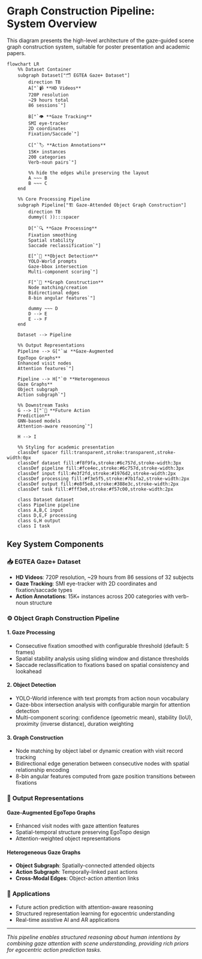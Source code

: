 # Graph Construction Pipeline: System Overview

This diagram presents the high-level architecture of the gaze-guided scene graph construction system, suitable for poster presentation and academic papers.

```mermaid
flowchart LR
    %% Dataset Container
    subgraph Dataset["🗂️ EGTEA Gaze+ Dataset"]
        direction TB
        A["`📹 **HD Videos**
        720P resolution
        ~29 hours total
        86 sessions`"]
        
        B["`👁️ **Gaze Tracking**
        SMI eye-tracker
        2D coordinates
        Fixation/Saccade`"]
        
        C["`🏷️ **Action Annotations**
        15K+ instances
        200 categories
        Verb-noun pairs`"]
        
        %% hide the edges while preserving the layout
        A ~~~ B
        B ~~~ C
    end
    
    %% Core Processing Pipeline
    subgraph Pipeline["🏗️ Gaze-Attended Object Graph Construction"]
        direction TB
        dummy(( )):::spacer

        D["`🔍 **Gaze Processing**
        Fixation smoothing
        Spatial stability
        Saccade reclassification`"]
        
        E["`🤖 **Object Detection**
        YOLO-World prompts
        Gaze-bbox intersection
        Multi-component scoring`"]
        
        F["`🔗 **Graph Construction**
        Node matching/creation
        Bidirectional edges
        8-bin angular features`"]
        
        dummy ~~~ D
        D --> E
        E --> F
    end
    
    Dataset --> Pipeline
    
    %% Output Representations
    Pipeline --> G["`📊 **Gaze-Augmented
    EgoTopo Graphs**
    Enhanced visit nodes
    Attention features`"]
    
    Pipeline --> H["`🌐 **Heterogeneous
    Gaze Graphs**
    Object subgraph
    Action subgraph`"]
    
    %% Downstream Tasks
    G --> I["`🚀 **Future Action
    Prediction**
    GNN-based models
    Attention-aware reasoning`"]
    
    H --> I
    
    %% Styling for academic presentation
    classDef spacer fill:transparent,stroke:transparent,stroke-width:0px
    classDef dataset fill:#f8f9fa,stroke:#6c757d,stroke-width:3px
    classDef pipeline fill:#fce4ec,stroke:#6c757d,stroke-width:3px
    classDef input fill:#e3f2fd,stroke:#1976d2,stroke-width:2px
    classDef processing fill:#f3e5f5,stroke:#7b1fa2,stroke-width:2px
    classDef output fill:#e8f5e8,stroke:#388e3c,stroke-width:2px
    classDef task fill:#fff3e0,stroke:#f57c00,stroke-width:2px
    
    class Dataset dataset
    class Pipeline pipeline
    class A,B,C input
    class D,E,F processing
    class G,H output
    class I task
```

## Key System Components

### 📥 **EGTEA Gaze+ Dataset**
- **HD Videos**: 720P resolution, ~29 hours from 86 sessions of 32 subjects
- **Gaze Tracking**: SMI eye-tracker with 2D coordinates and fixation/saccade types
- **Action Annotations**: 15K+ instances across 200 categories with verb-noun structure

### ⚙️ **Object Graph Construction Pipeline**

#### 1. **Gaze Processing**
- Consecutive fixation smoothed with configurable threshold (default: 5 frames)
- Spatial stability analysis using sliding window and distance thresholds
- Saccade reclassification to fixations based on spatial consistency and lookahead

#### 2. **Object Detection**
- YOLO-World inference with text prompts from action noun vocabulary
- Gaze-bbox intersection analysis with configurable margin for attention detection
- Multi-component scoring: confidence (geometric mean), stability (IoU), proximity (inverse distance), duration weighting

#### 3. **Graph Construction**
- Node matching by object label or dynamic creation with visit record tracking
- Bidirectional edge generation between consecutive nodes with spatial relationship encoding
- 8-bin angular features computed from gaze position transitions between fixations

### 🎯 **Output Representations**

#### **Gaze-Augmented EgoTopo Graphs**
- Enhanced visit nodes with gaze attention features
- Spatial-temporal structure preserving EgoTopo design
- Attention-weighted object representations

#### **Heterogeneous Gaze Graphs**
- **Object Subgraph**: Spatially-connected attended objects
- **Action Subgraph**: Temporally-linked past actions
- **Cross-Modal Edges**: Object-action attention links

### 🚀 **Applications**
- Future action prediction with attention-aware reasoning
- Structured representation learning for egocentric understanding
- Real-time assistive AI and AR applications

---

*This pipeline enables structured reasoning about human intentions by combining gaze attention with scene understanding, providing rich priors for egocentric action prediction tasks.* 